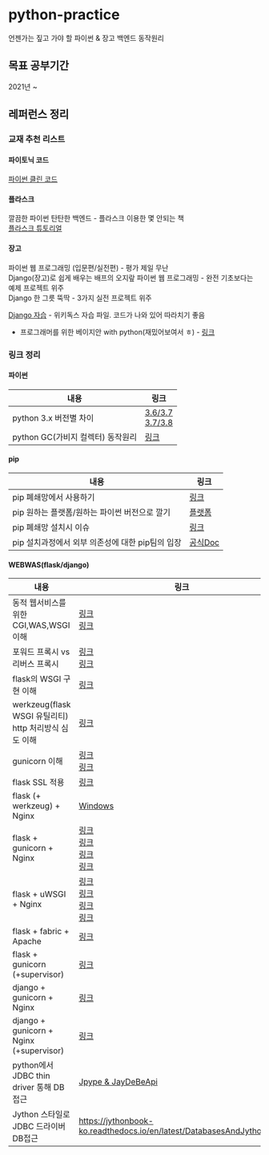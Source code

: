 # python-practice
언젠가는 짚고 가야 할 파이썬 &amp; 장고 백엔드 동작원리

## 목표 공부기간
2021년 ~

## 레퍼런스 정리
### 교재 추천 리스트
#### 파이토닉 코드
[파이썬 클린 코드](https://dailyheumsi.tistory.com/221)

#### 플라스크
깔끔한 파이썬 탄탄한 백엔드 - 플라스크 이용한 몇 안되는 책  
[플라스크 튜토리얼](https://www.tutorialspoint.com/flask/index.htm)
#### 장고
파이썬 웹 프로그래밍 (입문편/실전편) - 평가 제일 무난  
Django(장고)로 쉽게 배우는 배프의 오지랖 파이썬 웹 프로그래밍 - 완전 기초보다는 예제 프로젝트 위주  
Django 한 그릇 뚝딱 - 3가지 실전 프로젝트 위주  

[Django 자습](https://wikidocs.net/book/837) - 위키독스 자습 파일. 코드가 나와 있어 따라치기 좋음

+ 프로그래머를 위한 베이지안 with python(재밌어보여서 ㅎ) - [링크](https://ridibooks.com/books/754022885?_s=search&_q=%ED%8C%8C%EC%9D%B4%EC%8D%AC)

### 링크 정리
#### 파이썬
|내용|링크|
|---|---|
|python 3.x 버전별 차이|[3.6/3.7](https://docs.python.org/ko/3/whatsnew/3.7.html)<br>[3.7/3.8](https://python.flowdas.com/whatsnew/3.8.html)|
|python GC(가비지 컬렉터) 동작원리|[링크](https://winterj.me/python-gc/)|

#### pip
|내용|링크|
|---|---|
|pip 폐쇄망에서 사용하기|[링크](https://yujuwon.tistory.com/entry/%EC%98%A4%ED%94%84%EB%9D%BC%EC%9D%B8%EC%97%90%EC%84%9C-pip-%ED%8C%A8%ED%82%A4%EC%A7%80-%EC%84%A4%EC%B9%98%ED%95%98%EA%B8%B0)|
|pip 원하는 플랫폼/원하는 파이썬 버전으로 깔기|[플랫폼](https://stackoverflow.com/questions/59083607/how-to-download-pip-module-for-linux-using-windows)|
|pip 폐쇄망 설치시 이슈|[링크](Issue.md)|
|pip 설치과정에서 외부 의존성에 대한 pip팀의 입장|[공식Doc](https://pip.pypa.io/en/stable/development/vendoring-policy/)|

#### WEBWAS(flask/django)
|내용|링크|
|---|---|
|동적 웹서비스를 위한 CGI,WAS,WSGI 이해|[링크](https://brownbears.tistory.com/350)<br>[링크](https://www.slideshare.net/SELOLEE/ss-126936404)|
|포워드 프록시 vs 리버스 프록시|[링크](https://www.lesstif.com/system-admin/forward-proxy-reverse-proxy-21430345.html) <br> [링크](https://firework-ham.tistory.com/23)|
|flask의 WSGI 구현 이해|[링크](https://spoqa.github.io/2012/01/16/wsgi-and-flask.html)|
|werkzeug(flask WSGI 유틸리티) http 처리방식 심도 이해|[링크](https://spoqa.github.io/2012/05/07/about-flask-request.html)|
|gunicorn 이해|[링크](https://vsupalov.com/what-is-gunicorn/)<br> [링크](https://jaas.ai/gunicorn/trusty/1)|
|flask SSL 적용|[링크](http://mcchae.egloos.com/11143246)|
|flask (+ werkzeug) + Nginx |[Windows](https://chanhy63.tistory.com/19?category=731625)|
|flask + gunicorn + Nginx |[링크](https://velog.io/@yvvyoon/flask-nginx-gunicorn-1)<br>[링크](https://yumere.tistory.com/59)<br>[링크](https://blog.iolate.kr/259)<br>[링크](https://blog.naver.com/PostView.nhn?blogId=na_qa&logNo=221912986971)|
|flask + uWSGI + Nginx |[링크](https://medium.com/sunhyoups-story/flask-nginx-%EC%84%A4%EC%B9%98-%EB%B0%A9%EB%B2%95-258b979d2de3) <br> [링크](https://taetaetae.github.io/2018/07/01/simple-web-server-flask-nginx/)<br>[링크](https://cjh5414.github.io/flask-uwsgi-nginx/)<br>[링크](https://sodocumentation.net/ko/flask/topic/4637/nginx%EC%99%80-%ED%95%A8%EA%BB%98-uwsgi-%EC%9B%B9-%EC%84%9C%EB%B2%84%EB%A5%BC-%EC%82%AC%EC%9A%A9%ED%95%98%EC%97%AC-flask-%EC%9D%91%EC%9A%A9-%ED%94%84%EB%A1%9C%EA%B7%B8%EB%9E%A8-%EB%B0%B0%ED%8F%AC)|
|flask + fabric + Apache |[링크](https://beomi.github.io/2017/10/17/Deploy-Flask-with-Fabric/)|
|flask + gunicorn (+supervisor) |[링크](http://egloos.zum.com/mcchae/v/11149241) |
|django + gunicorn + Nginx | [링크](https://wikidocs.net/6601)|
|django + gunicorn + Nginx (+supervisor)|[링크](https://yujuwon.tistory.com/entry/%EC%9A%B0%EB%B6%84%ED%88%AC%EC%97%90%EC%84%9C-Django%EC%99%80-gunicorn-supervisor-nginx-%EC%97%B0%EB%8F%99-%ED%95%98%EA%B8%B0)|
|python에서 JDBC thin driver 통해 DB 접근|[Jpype & JayDeBeApi](https://bongury.tistory.com/89)<br>|
|Jython 스타일로 JDBC 드라이버 DB접근|https://jythonbook-ko.readthedocs.io/en/latest/DatabasesAndJython.html|
